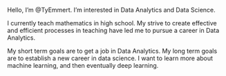 Hello, I’m @TyEmmert.
I’m interested in Data Analytics and Data Science.

I currently teach mathematics in high school. My strive to create effective and efficient processes in teaching have led me to pursue a career in Data Analytics.

My short term goals are to get a job in Data Analytics.
My long term goals are to establish a new career in data science. I want to learn more about machine learning, and then eventually deep learning.
